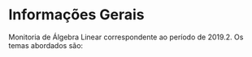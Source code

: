 # Informações Gerais 

Monitoria de Álgebra Linear correspondente ao período de
2019.2. Os temas abordados são: 

